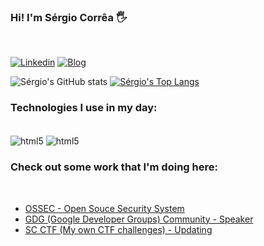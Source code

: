 ### Hi! I'm Sérgio Corrêa  🖐️ 
<br/>

[![Linkedin](https://img.shields.io/badge/LinkedIn-0077B5?style=for-the-badge&logo=linkedin&logoColor=white)](https://br.linkedin.com/)
[![Blog](https://img.shields.io/badge/Medium-12100E?style=for-the-badge&logo=medium&logoColor=white)](https:medium.com/) 
<br>

![Sérgio's GitHub stats](https://github-readme-stats.vercel.app/api?username=correa-sergio&show_icons=true&theme=dark&hide=prs,issues)
[![Sérgio's Top Langs](https://github-readme-stats.vercel.app/api/top-langs/?username=correa-sergio&layout=compact&theme=dark)](https://github.com/correa-sergio/github-readme-stats)




### Technologies I use in my day:

<div style="display: inline_block"></br>

<img align="center" alt="html5" src="https://img.shields.io/badge/Shell_Script-121011?style=for-the-badge&logo=gnu-bash&logoColor=white">
<img align="center" alt="html5" src="https://img.shields.io/badge/Python-14354C?style=for-the-badge&logo=python&logoColor=white">

### Check out some work that I'm doing here:
<br/>

- [OSSEC - Open Souce Security System](https://www.vivaolinux.com.br/artigo/OSSEC-HIDS-Instalacao-e-configuracao-no-CentOS-65)<br/>
- [GDG (Google Developer Groups) Community - Speaker ](https://gdg.community.dev/gdg-joao-pessoa/)<br/>
- [SC CTF (My own CTF challenges) - Updating]()<br/>
